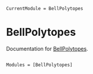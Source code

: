 ```@meta
CurrentModule = BellPolytopes
```

# BellPolytopes

Documentation for [BellPolytopes](https://github.com/matbesancon/BellPolytopes.jl).

```@index
```

```@autodocs
Modules = [BellPolytopes]
```
